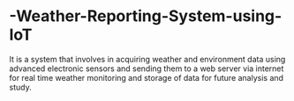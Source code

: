 # -Weather-Reporting-System-using-IoT
 It is a system that involves in acquiring weather and environment data using advanced electronic sensors and sending them to a web server via internet for real time weather monitoring and storage of data for future analysis and study.
